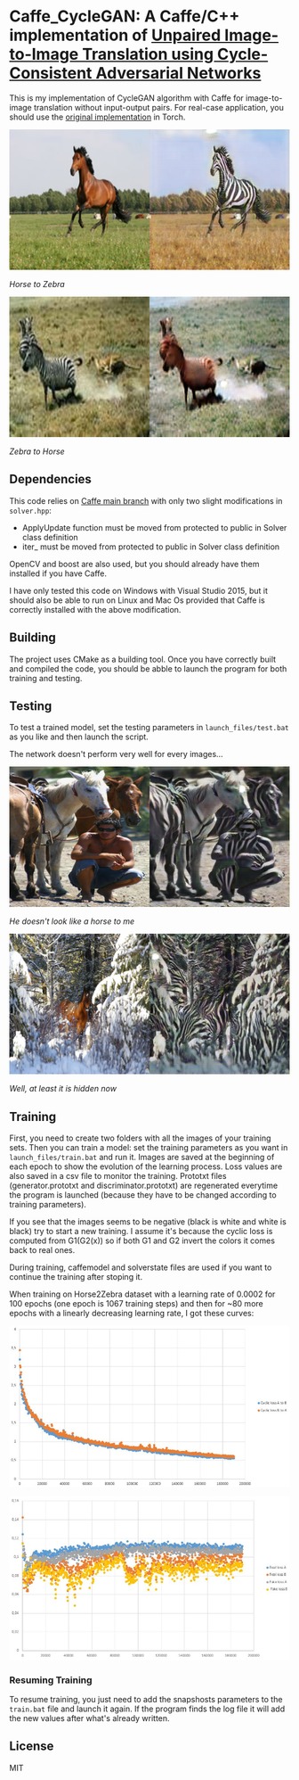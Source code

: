 # Caffe_CycleGAN: A Caffe/C++ implementation of [Unpaired Image-to-Image Translation using Cycle-Consistent Adversarial Networks](https://arxiv.org/pdf/1703.10593.pdf)

This is my implementation of CycleGAN algorithm with Caffe for image-to-image translation without input-output pairs. For real-case application, you should use the [original implementation](https://github.com/junyanz/CycleGAN) in Torch.

![Horse to zebra example](Assets/H2Z.png)

*Horse to Zebra*

![Zebra to horse example](Assets/Z2H.png)

*Zebra to Horse*

## Dependencies

This code relies on [Caffe main branch](https://github.com/BVLC/caffe) with only two slight modifications in `solver.hpp`: 

- ApplyUpdate function must be moved from protected to public in Solver class definition
- iter_ must be moved from protected to public in Solver class definition

OpenCV and boost are also used, but you should already have them installed if you have Caffe.

I have only tested this code on Windows with Visual Studio 2015, but it should also be able to run on Linux and Mac Os provided that Caffe is correctly installed with the above modification.

## Building

The project uses CMake as a building tool.
Once you have correctly built and compiled the code, you should be abble to launch the program for both training and testing.


## Testing

To test a trained model, set the testing parameters in `launch_files/test.bat` as you like and then launch the script.

The network doesn't perform very well for every images...

![Failure case 1](Assets/Failure_case.png)

*He doesn't look like a horse to me*

![Failure case 2](Assets/Failure_case2.png)

*Well, at least it is hidden now*

## Training

First, you need to create two folders with all the images of your training sets. Then you can train a model: set the training parameters as you want in `launch_files/train.bat` and run it. Images are saved at the beginning of each epoch to show the evolution of the learning process. Loss values are also saved in a csv file to monitor the training. Prototxt files (generator.prototxt and discriminator.prototxt) are regenerated everytime the program is launched (because they have to be changed according to training parameters).

If you see that the images seems to be negative (black is white and white is black) try to start a new training. I assume it's because the cyclic loss is computed from G1(G2(x)) so if both G1 and G2 invert the colors it comes back to real ones.

During training, caffemodel and solverstate files are used if you want to continue the training after stoping it.

When training on Horse2Zebra dataset with a learning rate of 0.0002 for 100 epochs (one epoch is 1067 training steps) and then for ~80 more epochs with a linearly decreasing learning rate, I got these curves:

![Cyclic losses](Assets/Cyclic_loss.JPG)

![Discriminator losses curves](Assets/Discriminator_loss.JPG)

### Resuming Training

To resume training, you just need to add the snapshosts parameters to the `train.bat` file and launch it again. If the program finds the log file it will add the new values after what's already written.

## License

MIT